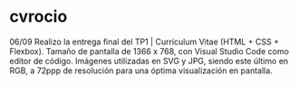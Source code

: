 # cvrocio
06/09 Realizo la entrega final del TP1 | Currículum Vitae (HTML + CSS + Flexbox). Tamaño de pantalla de 1366 x 768, con Visual Studio Code como editor de código. Imágenes utilizadas en SVG y JPG, siendo este último en RGB, a 72ppp de resolución para una óptima visualización en pantalla.
